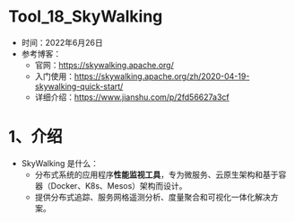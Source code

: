 # Tool_18_SkyWalking

- 时间：2022年6月26日
- 参考博客：
  - 官网：https://skywalking.apache.org/
  - 入门使用：https://skywalking.apache.org/zh/2020-04-19-skywalking-quick-start/
  - 详细介绍：https://www.jianshu.com/p/2fd56627a3cf



# 1、介绍

- SkyWalking 是什么：
  - 分布式系统的应用程序**性能监视工具**，专为微服务、云原生架构和基于容器（Docker、K8s、Mesos）架构而设计。
  - 提供分布式追踪、服务网格遥测分析、度量聚合和可视化一体化解决方案。